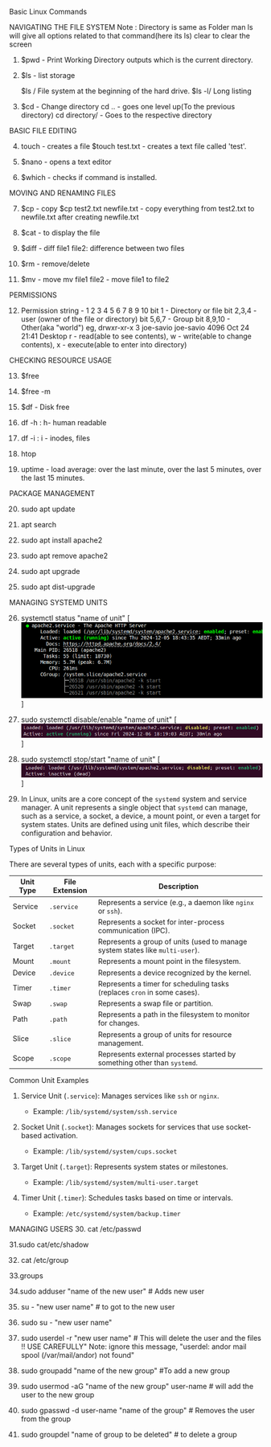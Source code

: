 Basic Linux Commands

NAVIGATING THE FILE SYSTEM
Note : Directory is same as Folder
       man ls will give all options related to that command(here its ls)
       clear to clear the screen

1. $pwd - Print Working Directory
	outputs which is the current directory.
2. $ls - list storage
	
   $ls /   File system at the beginning of the hard drive.
   $ls -l/ Long listing

	
3. $cd - Change directory
	cd .. - goes one level up(To the previous directory)
	cd directory/ - Goes to the respective directory

BASIC FILE EDITING

4. touch - creates a file
	$touch test.txt - creates a text file called 'test'.

5. $nano - opens a text editor

6. $which - checks if command is installed.

MOVING AND RENAMING FILES
 
7. $cp - copy
	 $cp test2.txt newfile.txt - copy everything from test2.txt to newfile.txt after creating newfile.txt

8. $cat - to display the file

9. $diff - diff file1 file2: difference between two files

10. $rm - remove/delete 

11. $mv - move
	mv file1 file2 - move file1 to file2

PERMISSIONS

12. Permission string - 1 2 3 4 5 6 7 8 9 10
	bit 1 - Directory or file
	bit 2,3,4 - user (owner of the file or directory)
	bit 5,6,7 - Group
	bit 8,9,10 - Other(aka "world")
	eg, drwxr-xr-x 3 joe-savio joe-savio 4096 Oct 24 21:41 Desktop
	r - read(able to see contents), 
	w - write(able to change contents),
	x - execute(able to enter into directory)


CHECKING RESOURCE USAGE

13. $free

14. $free -m

15. $df - Disk free

16. df -h : h- human readable

17. df -i : i - inodes, files

18. htop

19. uptime - load average: over the last minute, over the last 5 minutes, over the last 15 minutes.

PACKAGE MANAGEMENT

20. sudo apt update

21. apt search

22. sudo apt install apache2

23. sudo apt remove apache2

24. sudo apt upgrade

25. sudo apt dist-upgrade

MANAGING SYSTEMD UNITS

26. systemctl status "name of unit" 
[![Reference screenshot](./images/systemctl.png)]

27. sudo systemctl disable/enable "name of unit"
[![Reference screenshot](./images/disabled_unit.png)]

28. sudo systemctl stop/start "name of unit" 
[![Reference screenshot](./images/unit_stopped.png)]

29. In Linux, units are a core concept of the `systemd` system and service manager. A unit represents a single object that `systemd` can manage, such as a service, a socket, a device, a mount point, or even a target for system states. Units are defined using unit files, which describe their configuration and behavior.

  Types of Units in Linux

There are several types of units, each with a specific purpose:

| Unit Type    | File Extension | Description                                                                 |
|-------------------|--------------------|---------------------------------------------------------------------------------|
| Service       | `.service`         | Represents a service (e.g., a daemon like `nginx` or `ssh`).                   |
| Socket        | `.socket`          | Represents a socket for inter-process communication (IPC).                     |
| Target        | `.target`          | Represents a group of units (used to manage system states like `multi-user`).  |
| Mount         | `.mount`           | Represents a mount point in the filesystem.                                    |
| Device        | `.device`          | Represents a device recognized by the kernel.                                  |
| Timer         | `.timer`           | Represents a timer for scheduling tasks (replaces `cron` in some cases).       |
| Swap          | `.swap`            | Represents a swap file or partition.                                           |
| Path          | `.path`            | Represents a path in the filesystem to monitor for changes.                    |
| Slice         | `.slice`           | Represents a group of units for resource management.                           |
| Scope         | `.scope`           | Represents external processes started by something other than `systemd`.       |



  Common Unit Examples

1. Service Unit (`.service`):
   Manages services like `ssh` or `nginx`.
   - Example: `/lib/systemd/system/ssh.service`

2. Socket Unit (`.socket`):
   Manages sockets for services that use socket-based activation.
   - Example: `/lib/systemd/system/cups.socket`

3. Target Unit (`.target`):
   Represents system states or milestones.
   - Example: `/lib/systemd/system/multi-user.target`

4. Timer Unit (`.timer`):
   Schedules tasks based on time or intervals.
   - Example: `/etc/systemd/system/backup.timer`

MANAGING USERS
30. cat /etc/passwd

31.sudo cat/etc/shadow

32. cat /etc/group

33.groups

34.sudo adduser "name of the new user" # Adds new user

35. su - "new user name" # to got to the new user

36. sudo su - "new user name"

37. sudo userdel -r "new user name" # This will delete the user and the files !! USE CAREFULLY"
Note: ignore this message, "userdel: andor mail spool (/var/mail/andor) not found"

38. sudo groupadd "name of the new group" #To add a new group

39. sudo usermod -aG "name of the new group" user-name # will add the user to the new group

40. sudo gpasswd -d user-name "name of the group" # Removes the user from the group

41. sudo groupdel "name of group to be deleted" # to delete a group





























